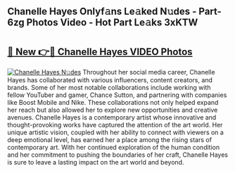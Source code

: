 ## Chanelle Hayes Onlyf𝚊ns Le𝚊ked N𝚞des - Part-6zg Photos Video - Hot Part Le𝚊ks 3xKTW

# <h2><a href="http://ab41576.deff.icu/?id=Chanelle+Hayes">🔗 New 👉🔴 Chanelle Hayes VIDEO Photos</a></h2>

[![Chanelle Hayes N𝚞des](https://i.imgur.com/rIISA9y.gif)](http://ab41576.deff.icu/?id=Chanelle+Hayes)
Throughout her social media career, Chanelle Hayes has collaborated with various influencers, content creators, and brands. Some of her most notable collaborations include working with fellow YouTuber and gamer, Chance Sutton, and partnering with companies like Boost Mobile and Nike. These collaborations not only helped expand her reach but also allowed her to explore new opportunities and creative avenues. Chanelle Hayes is a contemporary artist whose innovative and thought-provoking works have captured the attention of the art world. Her unique artistic vision, coupled with her ability to connect with viewers on a deep emotional level, has earned her a place among the rising stars of contemporary art. With her continued exploration of the human condition and her commitment to pushing the boundaries of her craft, Chanelle Hayes is sure to leave a lasting impact on the art world and beyond.
